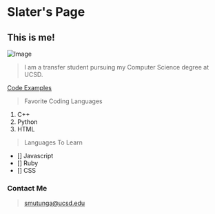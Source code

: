 # Slater's Page

## **This is me!**

![Image](IMG_8827.jpg)

> I am a transfer student pursuing my Computer Science degree at UCSD.

[Code Examples](code.md)

> Favorite Coding Languages

1. C++
2. Python
3. HTML

> Languages To Learn

- [] Javascript
- [] Ruby
- [] CSS

### Contact Me
> <smutunga@ucsd.edu>
